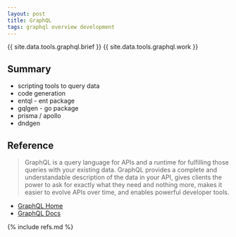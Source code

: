 ```yaml
---
layout: post
title: GraphQL
tags: graphql overview development
---
```


{{ site.data.tools.graphql.brief }}
{{ site.data.tools.graphql.work }}

## Summary

- scripting tools to query data
- code generation
- entql - ent package
- gqlgen - go package
- prisma / apollo 
- dndgen


## Reference

> GraphQL is a query language for APIs and a runtime for fulfilling those queries with your existing data. GraphQL provides a complete and understandable description of the data in your API, gives clients the power to ask for exactly what they need and nothing more, makes it easier to evolve APIs over time, and enables powerful developer tools.

- [GraphQL Home](https://graphql.org/)
- [GraphQL Docs](https://graphql.org/learn/)

{% include refs.md %}